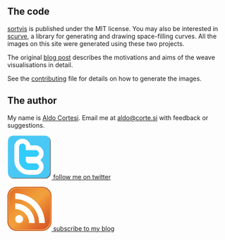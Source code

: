 ## The code
[sortvis] is published under the MIT license. You may also be interested in
[scurve], a library for generating and drawing space-filling curves. All the
images on this site were generated using these two projects.

The original [blog post] describes the motivations and aims of the weave
visualisations in detail.

See the [contributing] file for details on how to generate the images.

## The author
My name is [Aldo Cortesi]. Email me at aldo@corte.si with feedback or
suggestions.

[![twitter] follow me on twitter][follow]

[![rss] subscribe to my blog][subscribe]

[sortvis]: https://github.com/cortesi/sortvis
[scurve]: https://github.com/cortesi/scurve
[blog post]: https://corte.si/posts/code/visualisingsorting/index.html
[contributing]: https://github.com/donkirkby/sortvis/blob/rebuild-website/CONTRIBUTING.md
[Aldo Cortesi]: https://corte.si
[twitter]: images/twitter.png
[follow]: https://twitter.com/cortesi
[rss]: images/rss.png
[subscribe]: https://corte.si/atom.xml
